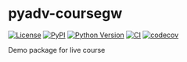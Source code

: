 # pyadv-coursegw

[![License](https://img.shields.io/pypi/l/pyadv-coursegw.svg?color=green)](https://github.com/guiwitz/pyadv-coursegw/raw/main/LICENSE)
[![PyPI](https://img.shields.io/pypi/v/pyadv-coursegw.svg?color=green)](https://pypi.org/project/pyadv-coursegw)
[![Python Version](https://img.shields.io/pypi/pyversions/pyadv-coursegw.svg?color=green)](https://python.org)
[![CI](https://github.com/guiwitz/pyadv-coursegw/actions/workflows/ci.yml/badge.svg)](https://github.com/guiwitz/pyadv-coursegw/actions/workflows/ci.yml)
[![codecov](https://codecov.io/gh/guiwitz/pyadv-coursegw/branch/main/graph/badge.svg)](https://codecov.io/gh/guiwitz/pyadv-coursegw)

Demo package for live course
